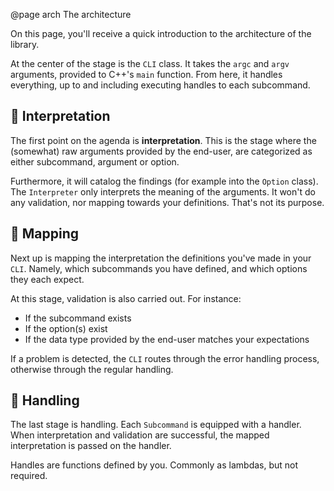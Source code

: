 @page arch The architecture

On this page, you'll receive a quick introduction to the architecture of the library.

At the center of the stage is the ``CLI`` class. It takes the
``argc`` and ``argv`` arguments, provided to C++'s ``main`` function. From here, it
handles everything, up to and including executing handles to each subcommand.

## 🔭 Interpretation

The first point on the agenda is **interpretation**. This is the stage where the (somewhat)
raw arguments provided by the end-user, are categorized as either subcommand,
argument or option.

Furthermore, it will catalog the findings (for example into the ``Option`` class).
The ``Interpreter`` only interprets the meaning of the arguments. It won't do any validation,
nor mapping towards your definitions. That's not its purpose.

## 🔀 Mapping

Next up is mapping the interpretation the definitions you've made in your ``CLI``.
Namely, which subcommands you have defined, and which options they each expect.

At this stage, validation is also carried out. For instance:

- If the subcommand exists
- If the option(s) exist
- If the data type provided by the end-user matches your expectations

If a problem is detected, the ``CLI`` routes through the error handling process,
otherwise through the regular handling.

## 🚀 Handling

The last stage is handling. Each ``Subcommand`` is equipped with a handler.
When interpretation and validation are successful, the mapped interpretation is passed
on the handler.

Handles are functions defined by you. Commonly as lambdas, but not required.
